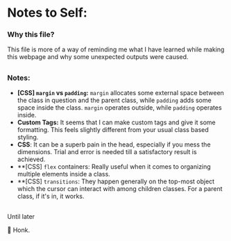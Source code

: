 # Notes to Self:

### Why this file?
This file is more of a way of reminding me what I have learned while making this webpage and why some unexpected outputs were caused. 

##
### Notes:
- **\[CSS\] `margin` vs `padding`:** `margin` allocates some external space between the class in question and the parent class, while `padding` adds some space inside the class. `margin` operates outside, while `padding` operates inside. 
- **Custom Tags:** It seems that I can make custom tags and give it some formatting. This feels slightly different from your usual class based styling. 
- **CSS**: It can be a superb pain in the head, especially if you mess the dimensions. Trial and error is needed till a satisfactory result is achieved.
- **\[CSS\] `flex` containers: Really useful when it comes to organizing multiple elements inside a class.
- **\[CSS\] `transitions`: They happen generally on the top-most object which the cursor can interact with among children classes. For a parent class, if it's in, it works.
##
Until later

:swan: Honk.